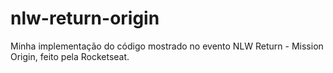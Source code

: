 # nlw-return-origin
Minha implementação do código mostrado no evento NLW Return - Mission Origin, feito pela Rocketseat.
